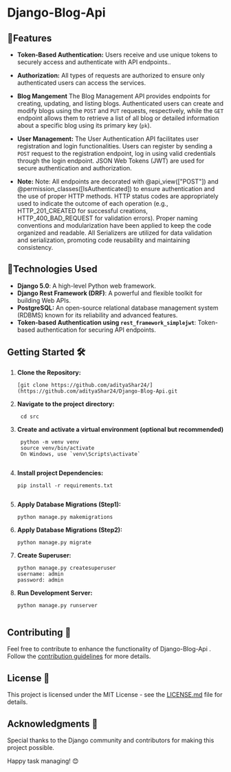 # Django-Blog-Api

## 🎯Features 

- **Token-Based Authentication:** Users receive and use unique tokens to securely access and authenticate with API endpoints..

- **Authorization:** All types of requests are authorized to ensure only authenticated users can access the services.

-  **Blog Mangement** The Blog Management API provides endpoints for creating, updating, and listing blogs. Authenticated users can create and modify blogs using the `POST` and `PUT` requests, respectively, while the `GET` endpoint allows them to retrieve a list of all blog or detailed information about a specific blog using its primary key (`pk`).

- **User Management:** The User Authentication API facilitates user registration and login functionalities. Users can register by sending a `POST` request to the registration endpoint, log in using valid credentials through the login endpoint. JSON Web Tokens (JWT) are used for secure authentication and authorization.

- **Note:** Note:
All endpoints are decorated with @api_view(["POST"]) and @permission_classes([IsAuthenticated]) to ensure authentication and the use of proper HTTP methods.
HTTP status codes are appropriately used to indicate the outcome of each operation (e.g., HTTP_201_CREATED for successful creations, HTTP_400_BAD_REQUEST for validation errors).
Proper naming conventions and modularization have been applied to keep the code organized and readable.
All Serializers are utilized for data validation and serialization, promoting code reusability and maintaining consistency.


## 🚀Technologies Used 

- **Django 5.0**: A high-level Python web framework.
- **Django Rest Framework (DRF)**: A powerful and flexible toolkit for building Web APIs.
- **PostgreSQL:** An open-source relational database management system (RDBMS) known for its reliability and advanced features.
- **Token-based Authentication using `rest_framework_simplejwt`**: Token-based authentication for securing API endpoints.

## Getting Started 🛠️

1. **Clone the Repository:**
   ```shell
   [git clone https://github.com/adityaShar24/](https://github.com/adityaShar24/Django-Blog-Api.git

2. **Navigate to the project directory:**
   ```shell
    cd src

2. **Create and activate a virtual environment (optional but recommended)**
   ```shell
    python -m venv venv
    source venv/bin/activate  
    On Windows, use `venv\Scripts\activate`


2. **Install project Dependencies:** 
    ```shell
    pip install -r requirements.txt
 

3. **Apply Database Migrations (Step1):** 
    ```shell
    python manage.py makemigrations

4. **Apply Database Migrations (Step2):** 
    ```shell
    python manage.py migrate

5. **Create Superuser:** 
    ```shell
    python manage.py createsuperuser
    username: admin
    password: admin   

5. **Run Development Server:** 
    ```shell
    python manage.py runserver    


## Contributing 🤝

Feel free to contribute to enhance the functionality of Django-Blog-Api . Follow the [contribution guidelines](CONTRIBUTING.md) for more details.

## License 📄

This project is licensed under the MIT License - see the [LICENSE.md](https://github.com/adityaShar24/Django-Blog-Api/blob/main/LICENSE) file for details.

## Acknowledgments 🙏

Special thanks to the Django community and contributors for making this project possible.

Happy task managing! 😊







